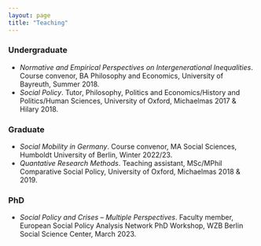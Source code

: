 ```yaml
---
layout: page
title: "Teaching"
---
```


### Undergraduate

- *Normative and Empirical Perspectives on Intergenerational Inequalities*. Course convenor, BA Philosophy and Economics, University of Bayreuth, Summer 2018.
- *Social Policy*. Tutor, Philosophy, Politics and Economics/History and Politics/Human Sciences, University of Oxford, Michaelmas 2017 & Hilary 2018.

### Graduate

- *Social Mobility in Germany*. Course convenor, MA Social Sciences, Humboldt University of Berlin, Winter 2022/23.
- *Quantative Research Methods*. Teaching assistant, MSc/MPhil Comparative Social Policy, University of Oxford, Michaelmas 2018 & 2019.

### PhD

- *Social Policy and Crises – Multiple Perspectives*. Faculty member, European Social Policy Analysis Network 
PhD Workshop, WZB Berlin Social Science Center, March 2023.